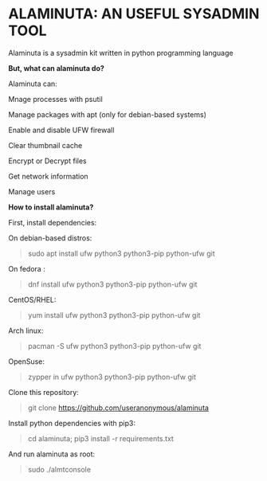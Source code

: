 # ALAMINUTA: AN USEFUL SYSADMIN TOOL
Alaminuta is a sysadmin kit written in python programming
language


**But, what can alaminuta do?**

Alaminuta can:

Mnage processes with psutil

Manage packages with apt (only for debian-based systems)

Enable and disable UFW firewall

Clear thumbnail cache

Encrypt or Decrypt files

Get network information

Manage users


**How to install alaminuta?**

First, install dependencies:

On debian-based distros:
> sudo apt install ufw python3 python3-pip python-ufw git

On fedora :
> dnf install ufw python3 python3-pip python-ufw git

CentOS/RHEL:
> yum install ufw python3 python3-pip python-ufw git

Arch linux:
>pacman -S ufw python3 python3-pip python-ufw git

OpenSuse:
> zypper in ufw python3 python3-pip python-ufw git

Clone this repository:

> git clone https://github.com/useranonymous/alaminuta

Install python dependencies with pip3:
> cd alaminuta; pip3 install -r requirements.txt

And run alaminuta as root:

> sudo ./almtconsole
